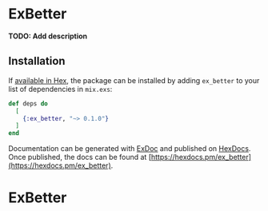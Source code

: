 # ExBetter

**TODO: Add description**

## Installation

If [available in Hex](https://hex.pm/docs/publish), the package can be installed
by adding `ex_better` to your list of dependencies in `mix.exs`:

```elixir
def deps do
  [
    {:ex_better, "~> 0.1.0"}
  ]
end
```

Documentation can be generated with [ExDoc](https://github.com/elixir-lang/ex_doc)
and published on [HexDocs](https://hexdocs.pm). Once published, the docs can
be found at [https://hexdocs.pm/ex_better](https://hexdocs.pm/ex_better).

# ExBetter
